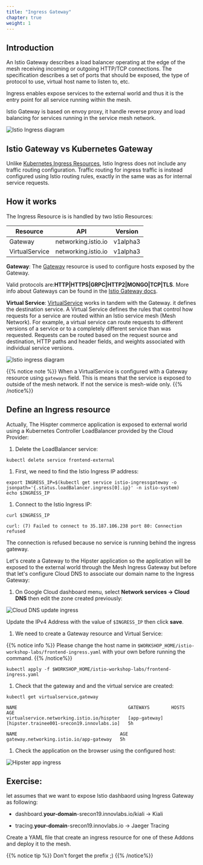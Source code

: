 ```yaml
---
title: "Ingress Gateway"
chapter: true
weight: 1
---
```


## Introduction

An Istio Gateway describes a load balancer operating at the edge of the mesh receiving incoming or outgoing HTTP/TCP connections. The specification describes a set of ports that should be exposed, the type of protocol to use, virtual host name to listen to, etc.

Ingress enables expose services to the external world and thus it is the entry point for all service running within the mesh.


Istio Gateway is based on envoy proxy, it handle reverse proxy and load balancing for services running in the service mesh network.

![Istio Ingress diagram](/images/istio-ingress.png?width=40pc)

## Istio Gateway vs Kubernetes Gateway

Unlike [Kubernetes Ingress Resources](https://kubernetes.io/docs/concepts/services-networking/ingress/), Istio Ingress does not include any traffic routing configuration. Traffic routing for ingress traffic is instead configured using Istio routing rules, exactly in the same was as for internal service requests.

## How it works

The Ingress Resource is is handled by two Istio Resources:

| Resource         | API                 | Version    |
| -----------------| --------------------|----------- |
| Gateway          | networking.istio.io | v1alpha3   |
| VirtualService   | networking.istio.io | v1alpha3   |


**Gateway**: The [Gateway](https://istio.io/docs/reference/config/networking/v1alpha3/gateway/) resource is used to configure hosts exposed by the Gateway.

Valid protocols are:**HTTP|HTTPS|GRPC|HTTP2|MONGO|TCP|TLS**. More info about Gateways can be found in the [Istio Gateway docs](https://istio.io/docs/reference/config/networking/v1alpha3/gateway/).

**Virtual Service**:
[VirtualService](https://istio.io/docs/reference/config/networking/v1alpha3/virtual-service/) works in tandem with the Gateway. it defines the destination service.
A Virtual Service defines the rules that control how requests for a service are routed within an Istio service mesh (Mesh Network). For example, a virtual service can route requests to different versions of a service or to a completely different service than was requested. Requests can be routed based on the request source and destination, HTTP paths and header fields, and weights associated with individual service versions.


![Istio ingress diagram](/images/istio-ingress-diagram.png)


{{% notice note %}}
When a VirtualService is configured with a Gateway resource using `gateways` field. This is means that the  service is exposed to outside of the mesh network. If not the service is mesh-wide only.
{{% /notice%}}

## Define an Ingress resource

Actually, The Hispter commerce application is exposed to external world using a Kubernetes Controller LoadBalancer provided by the Cloud Provider:

<!-- 1. Get the cluster public IP:
```
export APP_LOADBALNACER=$(kubectl get service frontend-external -o jsonpath='{.status.loadBalancer.ingress[0].ip}' -n hipster-app)
echo $APP_LOADBALNACER
``` -->

1.  Delete the LoadBalancer service:

```
kubectl delete service frontend-external
```

<!-- 1. Disable the LoadBalancer service by editing `$WORKSHOP_HOME/microservices-demo/kubernetes-manifests/frontend.yaml` and comment the service declaration so service will not be created when re-deploying the application:

```
# ---
# apiVersion: v1
# kind: Service
# metadata:
#   name: frontend-external
# spec:
#   type: LoadBalancer
#   selector:
#     app: frontend
#   ports:
#   - name: http
#     port: 80
#     targetPort: 8080
``` -->


1. First, we need to find the Istio Ingress IP address:

```
export INGRESS_IP=$(kubectl get service istio-ingressgateway -o jsonpath='{.status.loadBalancer.ingress[0].ip}' -n istio-system)
echo $INGRESS_IP
```


1. Connect to the Istio Ingress IP:

```
curl $INGRESS_IP
```

```
curl: (7) Failed to connect to 35.187.106.238 port 80: Connection refused
```

The connection is refused because no service is running behind the ingress gateway.

Let's create a Gateway to the Hipster application so the application will be exposed to the external world through the Mesh Ingress Gateway but before that let's configure Cloud DNS to associate our domain name to the Ingress Gateway:


1. On Google Cloud dashboard menu, select **Network services → Cloud DNS** then edit the zone created previously:


![Cloud DNS update ingress](/images/cloud-dns-update-ingress.png?width=50pc)


Update the IPv4 Address with the value of `$INGRESS_IP` then click **save**.

1. We need to create a Gateway resource and Virtual Service:


{{% notice info %}}
Please change the host name in `$WORKSHOP_HOME/istio-workshop-labs/frontend-ingress.yaml` with your own before running the command.
{{% /notice%}}

```
kubectl apply -f $WORKSHOP_HOME/istio-workshop-labs/frontend-ingress.yaml
```

1. Check that the gateway and and the virtual service are created:

```
kubectl get virtualservice,gateway
```

```
NAME                                         GATEWAYS        HOSTS                                        AGE
virtualservice.networking.istio.io/hispter   [app-gateway]   [hipster.trainee001-srecon19.innovlabs.io]   5h

NAME                                      AGE
gateway.networking.istio.io/app-gateway   5h
```

1. Check the application on the browser using the configured host:

![Hipster app ingress](/images/hipster-app-ingress.png?width=50pc)


## Exercise:

let assumes that we want to expose Istio dashbaord using Ingress Gateway as following:

<!-- - grafana.**your-domain**-srecon19.innovlabs.io → Grafana

- prometheus.**your-domain**-srecon19.innovlabs.io → Prometheus -->

- dashboard.**your-domain**-srecon19.innovlabs.io/kiali → Kiali

- tracing.**your-domain**-srecon19.innovlabs.io → Jaeger Tracing


Create a YAML file that create an ingress resource for one of these Addons and deploy it to the mesh.

{{% notice tip %}}
Don't forget the prefix ;)
{{% /notice%}}
